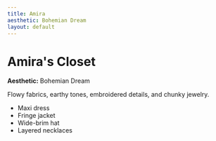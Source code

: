 ```yaml
---
title: Amira
aesthetic: Bohemian Dream
layout: default
---
```


# Amira's Closet

**Aesthetic:** Bohemian Dream

Flowy fabrics, earthy tones, embroidered details, and chunky jewelry.

- Maxi dress
- Fringe jacket
- Wide-brim hat
- Layered necklaces